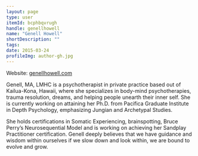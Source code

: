 ```yaml
---
layout: page
type: user
itemId: bcphbqvrugh
handle: genellhowell
name: "Genell Howell"
shortDescription: ""
tags:
date: 2015-03-24
profileImg: author-gh.jpg
---
```


Website: [genellhowell.com](https://www.genellhowell.com/)

Genell, MA, LMHC is a psychotherapist in private practice based out of Kailua-Kona, Hawaii, where she specializes in body-mind psychotherapies, trauma resolution, dreams, and helping people unearth their inner self. She is currently working on attaining her Ph.D. from Pacifica Graduate Institute in Depth Psychology, emphasizing Jungian and Archetypal Studies. 

She holds certifications in Somatic Experiencing, brainspotting, Bruce Perry’s Neurosequential Model and is working on achieving her Sandplay Practitioner certification. Genell deeply believes that we have guidance and wisdom within ourselves if we slow down and look within, we are bound to evolve and grow.